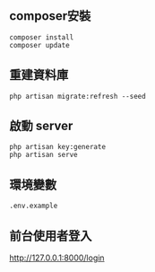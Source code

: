 
## composer安裝

```
composer install
composer update
```


## 重建資料庫

```
php artisan migrate:refresh --seed
```


## 啟動 server

```
php artisan key:generate
php artisan serve
```



## 環境變數

```
.env.example
```



## 前台使用者登入

<http://127.0.0.1:8000/login>

